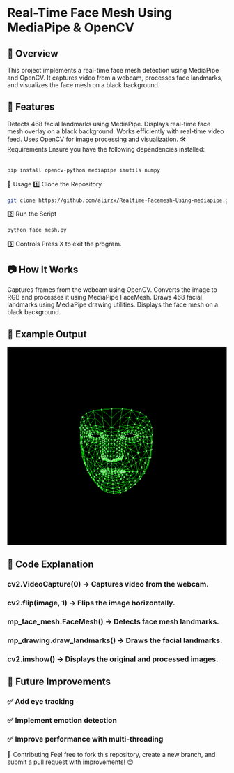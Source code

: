 # Real-Time Face Mesh Using MediaPipe & OpenCV

## 📌 Overview
This project implements a real-time face mesh detection using MediaPipe and OpenCV. It captures video from a webcam, processes face landmarks, and visualizes the face mesh on a black background.

## 🚀 Features
Detects 468 facial landmarks using MediaPipe.
Displays real-time face mesh overlay on a black background.
Works efficiently with real-time video feed.
Uses OpenCV for image processing and visualization.
🛠 Requirements
Ensure you have the following dependencies installed:

``` bash

pip install opencv-python mediapipe imutils numpy
```

📜 Usage
1️⃣ Clone the Repository
```bash
git clone https://github.com/alirzx/Realtime-Facemesh-Using-mediapipe.git
```
2️⃣ Run the Script
```bash
python face_mesh.py
```

3️⃣ Controls
Press X to exit the program.

## 📷 How It Works
Captures frames from the webcam using OpenCV.
Converts the image to RGB and processes it using MediaPipe FaceMesh.
Draws 468 facial landmarks using MediaPipe drawing utilities.
Displays the face mesh on a black background.

## 📌 Example Output
![realtime output](https://github.com/alirzx/Realtime-Facemesh-Using-mediapipe/blob/main/output.png?raw=true)


## 🔧 Code Explanation
### cv2.VideoCapture(0) → Captures video from the webcam.
### cv2.flip(image, 1) → Flips the image horizontally.
### mp_face_mesh.FaceMesh() → Detects face mesh landmarks.
### mp_drawing.draw_landmarks() → Draws the facial landmarks.
### cv2.imshow() → Displays the original and processed images.

## 📝 Future Improvements
### ✅ Add eye tracking
### ✅ Implement emotion detection
### ✅ Improve performance with multi-threading

🤝 Contributing
Feel free to fork this repository, create a new branch, and submit a pull request with improvements! 😊
